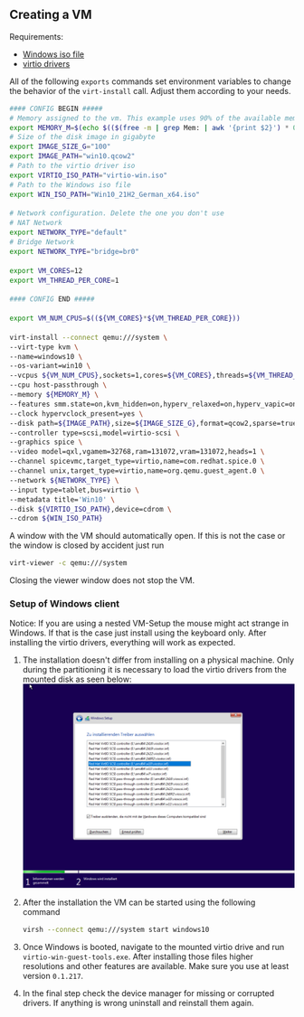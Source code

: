 ## Creating a VM

Requirements:

* [Windows iso file](https://www.microsoft.com/software-download/windows10ISO)
* [virtio drivers](https://fedorapeople.org/groups/virt/virtio-win/direct-downloads/stable-virtio/virtio-win.iso)

All of the following `exports` commands set environment variables to change the behavior of the `virt-install` call. Adjust them according to your needs.

```bash
#### CONFIG BEGIN #####
# Memory assigned to the vm. This example uses 90% of the available memory. A simple number in megabytes is also sufficient
export MEMORY_M=$(echo $(($(free -m | grep Mem: | awk '{print $2}') * 0.9)) | awk '{print int($1+0.5)}')
# Size of the disk image in gigabyte
export IMAGE_SIZE_G="100"
export IMAGE_PATH="win10.qcow2"
# Path to the virtio driver iso
export VIRTIO_ISO_PATH="virtio-win.iso"
# Path to the Windows iso file
export WIN_ISO_PATH="Win10_21H2_German_x64.iso"

# Network configuration. Delete the one you don't use
# NAT Network
export NETWORK_TYPE="default"
# Bridge Network
export NETWORK_TYPE="bridge=br0"

export VM_CORES=12
export VM_THREAD_PER_CORE=1

#### CONFIG END #####

export VM_NUM_CPUS=$((${VM_CORES}*${VM_THREAD_PER_CORE}))

virt-install --connect qemu:///system \
--virt-type kvm \
--name=windows10 \
--os-variant=win10 \
--vcpus ${VM_NUM_CPUS},sockets=1,cores=${VM_CORES},threads=${VM_THREAD_PER_CORE} \
--cpu host-passthrough \
--memory ${MEMORY_M} \
--features smm.state=on,kvm_hidden=on,hyperv_relaxed=on,hyperv_vapic=on,hyperv_spinlocks=on,hyperv_spinlocks_retries=8191 \
--clock hypervclock_present=yes \
--disk path=${IMAGE_PATH},size=${IMAGE_SIZE_G},format=qcow2,sparse=true,bus=virtio,cache=writethrough,discard=unmap,io=threads  \
--controller type=scsi,model=virtio-scsi \
--graphics spice \
--video model=qxl,vgamem=32768,ram=131072,vram=131072,heads=1 \
--channel spicevmc,target_type=virtio,name=com.redhat.spice.0 \
--channel unix,target_type=virtio,name=org.qemu.guest_agent.0 \
--network ${NETWORK_TYPE} \
--input type=tablet,bus=virtio \
--metadata title='Win10' \
--disk ${VIRTIO_ISO_PATH},device=cdrom \
--cdrom ${WIN_ISO_PATH}
```

A window with the VM should automatically open. If this is not the case or the window is closed by accident just run

```bash
virt-viewer -c qemu:///system
```

Closing the viewer window does not stop the VM.

### Setup of Windows client

Notice: If you are using a nested VM-Setup the mouse might act strange in Windows. If that is the case just install using the keyboard only. After installing the virtio drivers, everything will work as expected.

1. The installation doesn't differ from installing on a physical machine. Only during the partitioning it is necessary to load the virtio drivers from the mounted disk as seen below:
    ![Screenshot](img/windows_driver_setup.png)

1. After the installation the VM can be started using the following command

    ```bash
    virsh --connect qemu:///system start windows10
    ```

1. Once Windows is booted, navigate to the mounted virtio drive and run `virtio-win-guest-tools.exe`. After installing those files higher resolutions and other features are available.
Make sure you use at least version `0.1.217`.

1. In the final step check the device manager for missing or corrupted drivers. If anything is wrong uninstall and reinstall them again.

